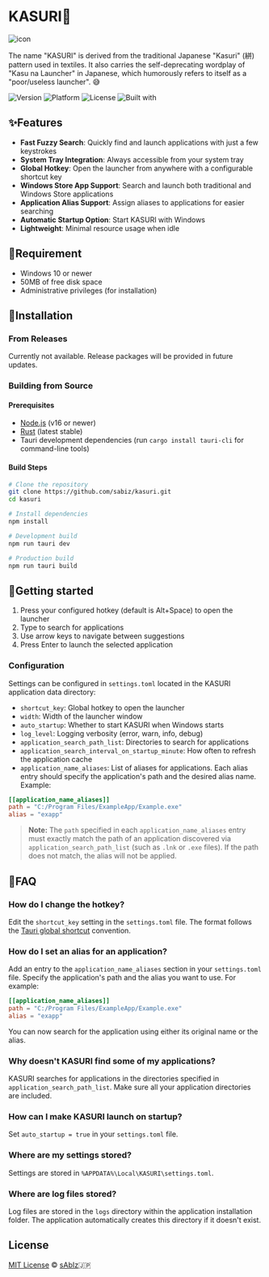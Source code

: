 # KASURI👘

![icon](./res/kasuri.ico)

The name "KASURI" is derived from the traditional Japanese "Kasuri" (絣) pattern used in textiles. 
It also carries the self-deprecating wordplay of "Kasu na Launcher" in Japanese, which humorously refers to itself as a "poor/useless launcher". 😅


![Version](https://img.shields.io/badge/version-0.2.0-blue.svg)
![Platform](https://img.shields.io/badge/platform-Windows-brightgreen.svg)
![License](https://img.shields.io/badge/license-MIT-yellow.svg)
![Built with](https://img.shields.io/badge/built%20with-Rust%20%2B%20Tauri-orange.svg)

## :sparkles:Features

- **Fast Fuzzy Search**: Quickly find and launch applications with just a few keystrokes
- **System Tray Integration**: Always accessible from your system tray
- **Global Hotkey**: Open the launcher from anywhere with a configurable shortcut key
- **Windows Store App Support**: Search and launch both traditional and Windows Store applications
- **Application Alias Support**: Assign aliases to applications for easier searching
- **Automatic Startup Option**: Start KASURI with Windows
- **Lightweight**: Minimal resource usage when idle

## :egg:Requirement

- Windows 10 or newer
- 50MB of free disk space
- Administrative privileges (for installation)

## :hatching_chick:Installation

### From Releases

Currently not available. Release packages will be provided in future updates.

### Building from Source

#### Prerequisites

- [Node.js](https://nodejs.org/) (v16 or newer)
- [Rust](https://www.rust-lang.org/tools/install) (latest stable)
- Tauri development dependencies (run `cargo install tauri-cli` for command-line tools)

#### Build Steps

```bash
# Clone the repository
git clone https://github.com/sabiz/kasuri.git
cd kasuri

# Install dependencies
npm install

# Development build
npm run tauri dev

# Production build
npm run tauri build
```

## :hatched_chick:Getting started


1. Press your configured hotkey (default is Alt+Space) to open the launcher
2. Type to search for applications
3. Use arrow keys to navigate between suggestions
4. Press Enter to launch the selected application

### Configuration

Settings can be configured in `settings.toml` located in the KASURI application data directory:

- `shortcut_key`: Global hotkey to open the launcher
- `width`: Width of the launcher window
- `auto_startup`: Whether to start KASURI when Windows starts
- `log_level`: Logging verbosity (error, warn, info, debug)
- `application_search_path_list`: Directories to search for applications
- `application_search_interval_on_startup_minute`: How often to refresh the application cache
- `application_name_aliases`: List of aliases for applications. Each alias entry should specify the application's path and the desired alias name. Example:

```toml
[[application_name_aliases]]
path = "C:/Program Files/ExampleApp/Example.exe"
alias = "exapp"
```

> **Note:**
> The `path` specified in each `application_name_aliases` entry must exactly match the path of an application discovered via `application_search_path_list` (such as `.lnk` or `.exe` files). If the path does not match, the alias will not be applied.

## :chicken:FAQ

### How do I change the hotkey?

Edit the `shortcut_key` setting in the `settings.toml` file. The format follows the [Tauri global shortcut](https://tauri.app/v1/api/js/globalShortcut/) convention.

### How do I set an alias for an application?

Add an entry to the `application_name_aliases` section in your `settings.toml` file. Specify the application's path and the alias you want to use. For example:

```toml
[[application_name_aliases]]
path = "C:/Program Files/ExampleApp/Example.exe"
alias = "exapp"
```
You can now search for the application using either its original name or the alias.

### Why doesn't KASURI find some of my applications?

KASURI searches for applications in the directories specified in `application_search_path_list`. Make sure all your application directories are included.

### How can I make KASURI launch on startup?

Set `auto_startup = true` in your `settings.toml` file.

### Where are my settings stored?

Settings are stored in `%APPDATA%\Local\KASURI\settings.toml`.

### Where are log files stored?

Log files are stored in the `logs` directory within the application installation folder. The application automatically creates this directory if it doesn't exist.

## License

[MIT License](LICENSE) :copyright: [sAbIz](https://github.com/sabiz):jp:

